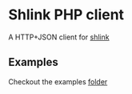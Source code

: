 # Shlink PHP client

A HTTP+JSON client for [shlink](https://shlink.io/)

## Examples

Checkout the examples [folder](./examples)